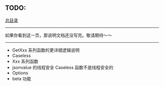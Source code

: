 ## TODO:

[总目录](./README.md)

---

如果你看到这一页，那说明文档还没写完。敬请期待～～

---

- GetXxx 系列函数的更详细逻辑说明
- Caseless
- Xxx 系列函数
- jsonvalue 的线程安全 Caseless 函数不是线程安全的
- Options
- beta 功能